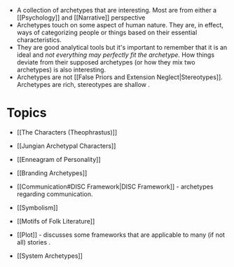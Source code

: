 * A collection of archetypes that are interesting. Most are from either a [[Psychology]] and [[Narrative]] perspective 
* Archetypes touch on some aspect of human nature. They are, in effect, ways of categorizing people or things based on their essential characteristics. 
* They are good analytical tools but it's important to remember that it is an ideal and *not everything may perfectly fit the archetype.* How things deviate from their supposed archetypes (or how they mix two archetypes) is also interesting. 
* Archetypes are not [[False Priors and Extension Neglect|Stereotypes]]. Archetypes are rich, stereotypes are shallow .

# Topics 
* [[The Characters (Theophrastus)]]
* [[Jungian Archetypal Characters]]
* [[Enneagram of Personality]]
* [[Branding Archetypes]]
* [[Communication#DISC Framework|DISC Framework]] - archetypes regarding communication. 

* [[Symbolism]]
* [[Motifs of Folk Literature]]
* [[Plot]] - discusses some frameworks that are applicable to many (if not all) stories .

* [[System Archetypes]] 
